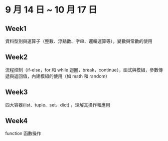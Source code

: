 # 9 月 14 日 ~ 10 月 17 日

## Week1

資料型別與運算子（整數、浮點數、字串、邏輯運算等），變數與常數的使用

## Week2

流程控制（if-else，for 和 while 迴圈，break，continue），函式與模組，參數傳遞與返回值，內建模組的使用（如 math 和 random）

## Week3

四大容器(list、tuple、set、dict) ，理解其操作和應用

## Week4

function 函數操作
